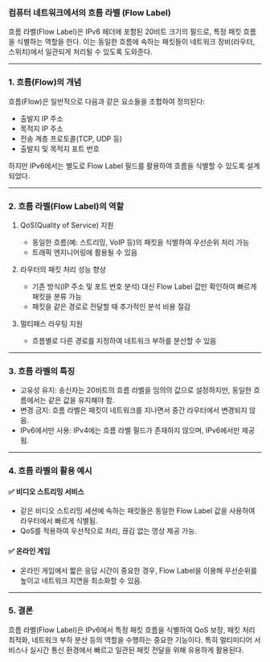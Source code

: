 ### 컴퓨터 네트워크에서의 흐름 라벨 (Flow Label)
흐름 라벨(Flow Label)은 IPv6 헤더에 포함된 20비트 크기의 필드로, 특정 패킷 흐름을 식별하는 역할을 한다. 이는 동일한 흐름에 속하는 패킷들이 네트워크 장비(라우터, 스위치)에서 일관되게 처리될 수 있도록 도와준다.

---

### 1. 흐름(Flow)의 개념
흐름(Flow)은 일반적으로 다음과 같은 요소들을 조합하여 정의된다:
- 출발지 IP 주소
- 목적지 IP 주소
- 전송 계층 프로토콜(TCP, UDP 등)
- 출발지 및 목적지 포트 번호

하지만 IPv6에서는 별도로 Flow Label 필드를 활용하여 흐름을 식별할 수 있도록 설계되었다.

---

### 2. 흐름 라벨(Flow Label)의 역할
1. QoS(Quality of Service) 지원  
   - 동일한 흐름(예: 스트리밍, VoIP 등)의 패킷을 식별하여 우선순위 처리 가능
   - 트래픽 엔지니어링에 활용될 수 있음

2. 라우터의 패킷 처리 성능 향상  
   - 기존 방식(IP 주소 및 포트 번호 분석) 대신 Flow Label 값만 확인하여 빠르게 패킷을 분류 가능  
   - 패킷을 같은 경로로 전달할 때 추가적인 분석 비용 절감

3. 멀티패스 라우팅 지원  
   - 흐름별로 다른 경로를 지정하여 네트워크 부하를 분산할 수 있음

---

### 3. 흐름 라벨의 특징
- 고유성 유지: 송신자는 20비트의 흐름 라벨을 임의의 값으로 설정하지만, 동일한 흐름에서는 같은 값을 유지해야 함.
- 변경 금지: 흐름 라벨은 패킷이 네트워크를 지나면서 중간 라우터에서 변경되지 않음.
- IPv6에서만 사용: IPv4에는 흐름 라벨 필드가 존재하지 않으며, IPv6에서만 제공됨.

---

### 4. 흐름 라벨의 활용 예시
#### ✅ 비디오 스트리밍 서비스
- 같은 비디오 스트리밍 세션에 속하는 패킷들은 동일한 Flow Label 값을 사용하여 라우터에서 빠르게 식별됨.
- QoS를 적용하여 우선적으로 처리, 끊김 없는 영상 제공 가능.

#### ✅ 온라인 게임
- 온라인 게임에서 짧은 응답 시간이 중요한 경우, Flow Label을 이용해 우선순위를 높이고 네트워크 지연을 최소화할 수 있음.

---

### 5. 결론
흐름 라벨(Flow Label)은 IPv6에서 특정 패킷 흐름을 식별하여 QoS 보장, 패킷 처리 최적화, 네트워크 부하 분산 등의 역할을 수행하는 중요한 기능이다. 특히 멀티미디어 서비스나 실시간 통신 환경에서 빠르고 일관된 패킷 전달을 위해 유용하게 활용된다.
